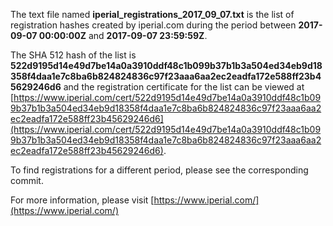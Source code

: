 The text file named **iperial_registrations_2017_09_07.txt** is the list of registration hashes created by iperial.com during the period between **2017-09-07 00:00:00Z** and **2017-09-07 23:59:59Z**.

The SHA 512 hash of the list is **522d9195d14e49d7be14a0a3910ddf48c1b099b37b1b3a504ed34eb9d18358f4daa1e7c8ba6b824824836c97f23aaa6aa2ec2eadfa172e588ff23b45629246d6** and the registration certificate for the list can be viewed at [https://www.iperial.com/cert/522d9195d14e49d7be14a0a3910ddf48c1b099b37b1b3a504ed34eb9d18358f4daa1e7c8ba6b824824836c97f23aaa6aa2ec2eadfa172e588ff23b45629246d6](https://www.iperial.com/cert/522d9195d14e49d7be14a0a3910ddf48c1b099b37b1b3a504ed34eb9d18358f4daa1e7c8ba6b824824836c97f23aaa6aa2ec2eadfa172e588ff23b45629246d6).

To find registrations for a different period, please see the corresponding commit.

For more information, please visit [https://www.iperial.com/](https://www.iperial.com/)
